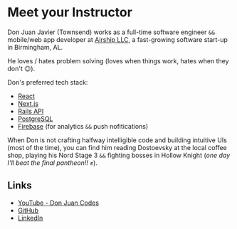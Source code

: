 # Meet your Instructor

Don Juan Javier (Townsend) works as a full-time software engineer `&&` mobile/web app developer at [Airship LLC](https://teamairship.com/),
a fast-growing software start-up in Birmingham, AL.

He loves / hates problem solving (loves when things work, hates when they don't :wink:).

Don's preferred tech stack:

- [React](https://reactjs.org/)
- [Next.js](https://nextjs.org/)
- [Rails API](https://rubyonrails.org/)
- [PostgreSQL](https://www.postgresql.org/)
- [Firebase](https://firebase.google.com/) (for analytics `&&` push nofitications)

When Don is not crafting halfway intelligible code and building intuitive UIs (most of the time),
you can find him reading Dostoevsky at the local coffee shop, playing his Nord Stage 3 `&&` fighting
bosses in Hollow Knight (_one day I'll beat the final pantheon!!_ :fist_raised:).

## Links

- [YouTube - Don Juan Codes](https://www.youtube.com/channel/UC0s6jJw80V6-qG9KkUVjXfA)
- [GitHub](https://github.com/townofdon)
- [LinkedIn](https://www.linkedin.com/in/townsenddon/)
